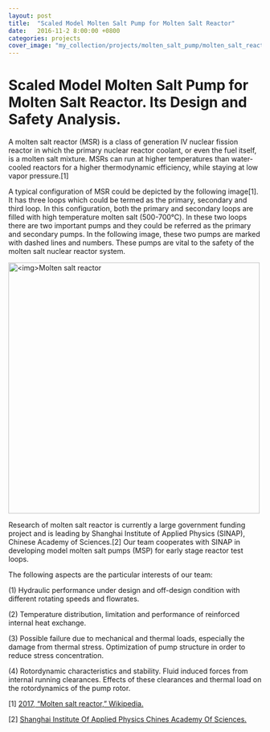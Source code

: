 ```yaml
---
layout: post
title:  "Scaled Model Molten Salt Pump for Molten Salt Reactor"
date:   2016-11-2 8:00:00 +0800
categories: projects
cover_image: "my_collection/projects/molten_salt_pump/molten_salt_reactor.png"
---
```


# Scaled Model Molten Salt Pump for Molten Salt Reactor. Its Design and Safety Analysis.

A molten salt reactor (MSR) is a class of generation IV nuclear fission reactor in which the primary nuclear reactor coolant, or even the fuel itself, is a molten salt mixture. MSRs can run at higher temperatures than water-cooled reactors for a higher thermodynamic efficiency, while staying at low vapor pressure.\[1\]

A typical configuration of MSR could be depicted by the following image\[1\]. It has three loops which could be termed as the primary, secondary and third loop. In this configuration, both the primary and secondary loops are filled with high temperature molten salt (500-700℃). In these two loops there are two important pumps and they could be referred as the primary and secondary pumps. In the following image, these two pumps are marked with dashed lines and numbers. These pumps are vital to the safety of the molten salt nuclear reactor system.

<p><img src="{{site.baseurl}}/my_collection/projects/molten_salt_pump/molten_salt_reactor.png" alt="<img>Molten salt reactor" width="500px"></p>

Research of molten salt reactor is currently a large government funding project and is leading by Shanghai Institute of Applied Physics (SINAP), Chinese Academy of Sciences.\[2\] Our team cooperates with SINAP in developing model molten salt pumps (MSP) for early stage reactor test loops.

The following aspects are the particular interests of our team:

(1) Hydraulic performance under design and off-design condition with different rotating speeds and flowrates.

(2) Temperature distribution, limitation and performance of reinforced internal heat exchange.

(3) Possible failure due to mechanical and thermal loads, especially the damage from thermal stress. Optimization of pump structure in order to reduce stress concentration.

(4) Rotordynamic characteristics and stability. Fluid induced forces from internal running clearances. Effects of these clearances and thermal load on the rotordynamics of the pump rotor.


\[1\] [2017, “Molten salt reactor,” Wikipedia.](https://en.wikipedia.org/wiki/Molten_salt_reactor)

\[2\] [Shanghai Institute Of Applied Physics Chines Academy Of Sciences.](http://english.sinap.cas.cn/)


